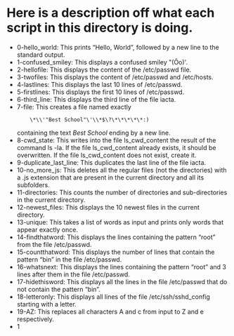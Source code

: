 # Here is a description off what each script in this directory is doing.

- 0-hello_world: This  prints “Hello, World”, followed by a new line to the standard output.
- 1-confused_smiley: This displays a confused smiley "(Ôo)'.
- 2-hellofile: This displays the content of the /etc/passwd file.
- 3-twofiles: This displays the content of /etc/passwd and /etc/hosts.
- 4-lastlines: This displays  the last 10 lines of /etc/passwd.
- 5-firstlines: This displays the first 10 lines of /etc/passwd.
- 6-third_line: This displays the third line of the file iacta.
- 7-file: This creates a file named exactly 
	```
		\*\\'"Best School"\'\\*$\?\*\*\*\*\*:) 
	```
	containing the text *Best School* ending by a new line.
- 8-cwd_state: This writes into the file ls_cwd_content the result of the command ls -la. If the file ls_cwd_content already exists, it should be overwritten. If the file ls_cwd_content does not exist, create it.
- 9-duplicate_last_line: This duplicates the last line of the file iacta.
- 10-no_more_js: This deletes all the regular files (not the directories) with a .js extension that are present in the current directory and all its subfolders.
- 11-directories: This counts the number of directories and sub-directories in the current directory.
- 12-newest_files: This displays the 10 newest files in the current directory.
- 13-unique: This takes a list of words as input and prints only words that appear exactly once.
- 14-findthatword: This displays the lines containing the pattern “root” from the file /etc/passwd.
- 15-countthatword: This displays the number of lines that contain the pattern “bin” in the file /etc/passwd.
- 16-whatsnext: This displays the lines containing the pattern “root” and 3 lines after them in the file /etc/passwd.
- 17-hidethisword: This displays all the lines in the file /etc/passwd that do not contain the pattern “bin”.
- 18-letteronly: This displays all lines of the file /etc/ssh/sshd_config starting with a letter.
- 19-AZ: This replaces all characters A and c from input to Z and e respectively.
- 1
